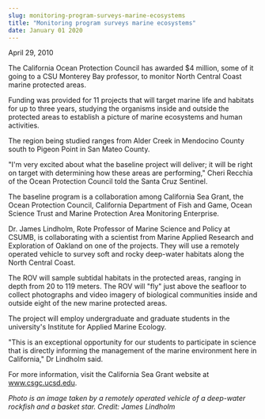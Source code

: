 ```yaml
---
slug: monitoring-program-surveys-marine-ecosystems
title: "Monitoring program surveys marine ecosystems"
date: January 01 2020
---
```


 
<p>April 29, 2010</p>
<p>
  The California Ocean Protection Council has awarded $4 million, some of it
  going to a CSU Monterey Bay professor, to monitor North Central Coast marine
  protected areas.
</p>
<p>
  Funding was provided for 11 projects that will target marine life and habitats
  for up to three years, studying the organisms inside and outside the protected
  areas to establish a picture of marine ecosystems and human activities.
</p>
<p>
  The region being studied ranges from Alder Creek in Mendocino County south to
  Pigeon Point in San Mateo County.
</p>
<p>
  "I'm very excited about what the baseline project will deliver; it will be
  right on target with determining how these areas are performing," Cheri
  Recchia of the Ocean Protection Council told the Santa Cruz Sentinel.
</p>
<p>
  The baseline program is a collaboration among California Sea Grant, the Ocean
  Protection Council, California Department of Fish and Game, Ocean Science
  Trust and Marine Protection Area Monitoring Enterprise.
</p>
<p>
  Dr. James Lindholm, Rote Professor of Marine Science and Policy at CSUMB, is
  collaborating with a scientist from Marine Applied Research and Exploration of
  Oakland on one of the projects. They will use a remotely operated vehicle to
  survey soft and rocky deep-water habitats along the North Central Coast.
</p>
<p>
  The ROV will sample subtidal habitats in the protected areas, ranging in depth
  from 20 to 119 meters. The ROV will "fly" just above the seafloor to collect
  photographs and video imagery of biological communities inside and outside
  eight of the new marine protected areas.
</p>
<p>
  The project will employ undergraduate and graduate students in the
  university's Institute for Applied Marine Ecology.
</p>
<p>
  "This is an exceptional opportunity for our students to participate in science
  that is directly informing the management of the marine environment here in
  California," Dr Lindholm said.
</p>
<p>
  For more information, visit the California Sea Grant website at
  <a href="https://www.csgc.ucsd.edu" title="www.csgc.ucsd.edu"
    >www.csgc.ucsd.edu</a
  >.
</p>
<p>
  <em
    >Photo is an image taken by a remotely operated vehicle of a deep-water
    rockfish and a basket star. Credit: James Lindholm</em
  >
</p>
<p></p>
<p></p>
<p></p>
<p></p>
<p></p>
<p></p>
 
